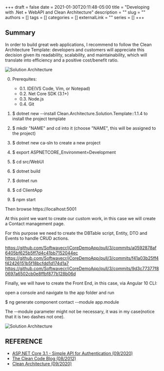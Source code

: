 +++ 
draft = false
date = 2021-01-30T20:11:48-05:00
title = "Developing with .Net + WebAPI and Clean Architecture"
description = ""
slug = ""
authors = []
tags = []
categories = []
externalLink = ""
series = []
+++

## Summary

In order to build great web applications, I recommend to follow the Clean Architecture Template: developers and customers will appreciate this decision given its readability, scalability, and maintainability, which will translate into efficiency and a positive cost/benefit ratio.

![Solution Architecture](/images/CA.png)


0. Prerequites:
    * 0.1. IDE(VS Code, Vim, or Notepad)
    * 0.2. Net Core SDK (3.1+)
    * 0.3. Node.js
    * 0.4. Git	
1. $ dotnet new --install Clean.Architecture.Solution.Template::1.1.4 to install the project template

2. $ mkdir "NAME" and cd into it (choose "NAME", this will be assigned to the project)

3. $ dotnet new ca-sln to create a new project

4. $ export ASPNETCORE_Environment=Development

5. $ cd src/WebUI

6. $ dotnet build

7. $ dotnet run

8. $ cd ClientApp

9. $ npm start

Then browse https://localhost:5001

At this point we want to create our custom work, in this case we will create a Contact management page.

For this purpose we need to create the DBTable script, Entity, DTO and Events to handle CRUD actions. 

https://github.com/Softwavecr/jCoreDemoApp/pull/3/commits/a0592878af6405bf625b5ff7d4c41bb7152044ec
https://github.com/Softwavecr/jCoreDemoApp/pull/3/commits/f41a03b25ff4f42426151b5f18bcfdd1d174d1a7
https://github.com/Softwavecr/jCoreDemoApp/pull/3/commits/9d3c77377f80697a6502cb0e8ffbf877b128b06d

Finally, we will have to create the Front End, in this case, via Angular 10 CLI:

open a console and navigate to the app folder and run

$ ng generate component contact --module app.module

The --module parameter might not be necessary, it was in my case(notice that it is  two dashes not one).


![Solution Architecture](/images/dependency_diagramX.png)

## REFERENCE
* [ASP.NET Core 3.1 - Simple API for Authentication (09/2020)](https://jasonwatmore.com/post/2019/10/14/aspnet-core-3-simple-api-for-authentication-registration-and-user-management)
* [The Clean Code Blog (08/2012)](http://blog.cleancoder.com/uncle-bob/2012/08/13/the-clean-architecture.html)
* [Clean Architecture (09/2020)](https://github.com/jasontaylordev/CleanArchitecture)




